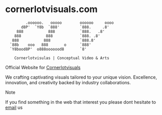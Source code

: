 # cornerlotvisuals.com
             .oooooo.   ooooo        oooooo     oooo 
           d8P'  `Y8b  `888'         `888.     .8'  
         888           888           `888.   .8'   
        888           888            `888. .8'    
       888           888             `888.8'     
      `88b    ooo   888       o      `888'      
      `Y8bood8P'  o888ooooood8       `8' 
      
        Cornerlotvisulas | Conceptual Video & Arts
      
   Official Website for [Cornerlotvisuals](https://www.cornerlotvisuals.com/)

   We crafting captivating visuals tailored to your unique vision. Excellence, innovation, and creativity backed by industry collaborations.

> [!NOTE]
> If you find something in the web that interest you please dont hesitate to [email](mailto:cornerlotvisuals@gmail.com) us
